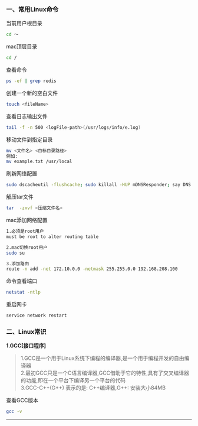 ### 一、常用Linux命令

当前用户根目录
```bash
cd ～
```
mac顶层目录
```bash
cd /
```
查看命令
```bash
ps -ef | grep redis
```
创建一个新的空白文件
```bash
touch <fileName>
```
查看日志输出文件
```bash
tail -f -n 500 <logFile-path>(/usr/logs/info/e.log)
```
移动文件到指定目录
```bash
mv <文件名> <目标目录路径>
例如:
mv example.txt /usr/local
```
刷新网络配置
```bash
sudo dscacheutil -flushcache; sudo killall -HUP mDNSResponder; say DNS cache flushed
```
解压tar文件
```bash
tar  -zxvf <压缩文件名>
```
mac添加网络配置
```bash
1.必须是root用户
must be root to alter routing table

2.mac切换root用户
sudo su

3.添加路由
route -n add -net 172.10.0.0 -netmask 255.255.0.0 192.168.208.100
```
命令查看端口
```bash
netstat -ntlp
```
重启网卡
```bash
service network restart
```

### 二、Linux常识

**1.GCC[接口程序]**

>1.GCC是一个用于Linux系统下编程的编译器,是一个用于编程开发的自由编译器<br>
>2.最初GCC只是一个C语言编译器,GCC借助于它的特性,具有了交叉编译器的功能,即在一个平台下编译另一个平台的代码<br>
>3.GCC-C++(G++) 表示的是: C++编译器,G++: 安装大小84MB

查看GCC版本
```bash
gcc -v
```
------